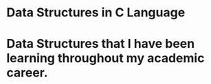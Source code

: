 <h1>Data Structures in C Language</h1>

# Data Structures that I have been learning throughout my academic career.
